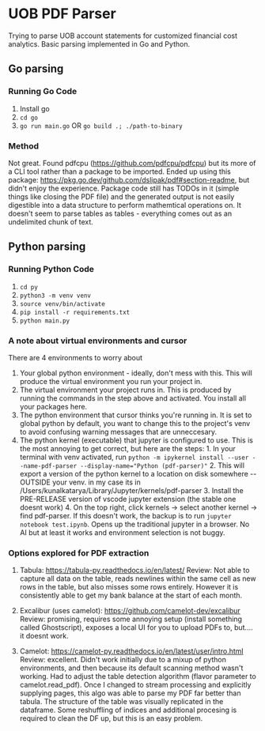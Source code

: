 # UOB PDF Parser

Trying to parse UOB account statements for customized financial cost analytics. Basic parsing implemented in Go and Python.

## Go parsing

### Running Go Code

1. Install go
2. `cd go`
3. `go run main.go` OR `go build .; ./path-to-binary`

### Method

Not great. Found pdfcpu (https://github.com/pdfcpu/pdfcpu) but its more of a CLI tool rather than a package to be imported. Ended up using this package: https://pkg.go.dev/github.com/dslipak/pdf#section-readme, but didn't enjoy the experience. Package code still has TODOs in it (simple things like closing the PDF file) and the generated output is not easily digestible into a data structure to perform mathemtical operations on. It doesn't seem to parse tables as tables - everything comes out as an undelimited chunk of text.

## Python parsing

### Running Python Code

1. `cd py`
2. `python3 -m venv venv`
3. `source venv/bin/activate`
4. `pip install -r requirements.txt`
5. `python main.py`

### A note about virtual environments and cursor

There are 4 environments to worry about

1. Your global python environment - ideally, don't mess with this. This will produce the virtual environment you run your project in.
2. The virtual environment your project runs in. This is produced by running the commands in the step above and activated. You install all your packages here.
3. The python environment that cursor thinks you're running in. It is set to global python by default, you want to change this to the project's venv to avoid confusing warning messages that are unneccesary.
4. The python kernel (executable) that jupyter is configured to use. This is the most annoying to get correct, but here are the steps: 1. In your terminal with venv activated, run `python -m ipykernel install --user --name-pdf-parser --display-name="Python (pdf-parser)"` 2. This will export a version of the python kernel to a location on disk somewhere -- OUTSIDE your venv. in my case its in /Users/kunalkatarya/Library/Jupyter/kernels/pdf-parser 3. Install the PRE-RELEASE version of vscode jupyter extension (the stable one doesnt work) 4. On the top right, click kernels -> select another kernel -> find pdf-parser.
   If this doesn't work, the backup is to run `jupyter notebook test.ipynb`. Opens up the traditional jupyter in a browser. No AI but at least it works and environment selection is not buggy.

### Options explored for PDF extraction

1. Tabula: https://tabula-py.readthedocs.io/en/latest/
   Review: Not able to capture all data on the table, reads newlines within the same cell as new rows in the table, but also misses some rows entirely.
   However it is consistently able to get my bank balance at the start of each month.

2. Excalibur (uses camelot): https://github.com/camelot-dev/excalibur
   Review: promising, requires some annoying setup (install something called Ghostscript), exposes a local UI for you to upload PDFs to, but.... it doesnt work.

3. Camelot: https://camelot-py.readthedocs.io/en/latest/user/intro.html
   Review: excellent. Didn't work initially due to a mixup of python environments, and then because its default scanning method wasn't working. Had to adjust the table detection algorithm (flavor parameter to camelot.read_pdf). Once I changed to stream processing and explicitly supplying pages, this algo was able to parse my PDF far better than tabula. The structure of the table was visually replicated in the dataframe. Some reshuffling of indices and additional procesing is required to clean the DF up, but this is an easy problem.
